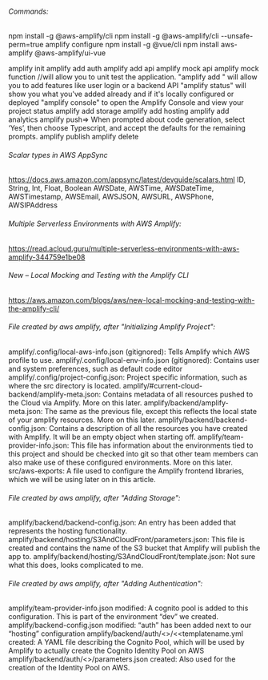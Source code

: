 ###### Commands:
npm install -g @aws-amplify/cli
npm install -g @aws-amplify/cli --unsafe-perm=true
amplify configure
npm install -g @vue/cli
npm install aws-amplify @aws-amplify/ui-vue

amplify init
amplify add auth
amplify add api
amplify mock api 
amplify mock function <FunctionName> //will allow you to unit test the application.
"amplify add <category>" will allow you to add features like user login or a backend API
"amplify status" will show you what you've added already and if it's locally configured or deployed
"amplify console" to open the Amplify Console and view your project status
amplify add storage
amplify add hosting
amplify add analytics
amplify push=> When prompted about code generation, select ‘Yes’, then choose Typescript, and accept the defaults for the remaining prompts.
amplify publish
amplify delete

###### Scalar types in AWS AppSync
https://docs.aws.amazon.com/appsync/latest/devguide/scalars.html
ID, String, Int, Float, Boolean
AWSDate, AWSTime, AWSDateTime, AWSTimestamp, AWSEmail, AWSJSON, AWSURL, AWSPhone, AWSIPAddress

###### Multiple Serverless Environments with AWS Amplify:
https://read.acloud.guru/multiple-serverless-environments-with-aws-amplify-344759e1be08

###### New – Local Mocking and Testing with the Amplify CLI
https://aws.amazon.com/blogs/aws/new-local-mocking-and-testing-with-the-amplify-cli/

###### File created by aws amplify, after "Initializing Amplify Project":
amplify/.config/local-aws-info.json (gitignored): Tells Amplify which AWS profile to use.
amplify/.config/local-env-info.json (gitignored): Contains user and system preferences, such as default code editor
amplify/.config/project-config.json: Project specific information, such as where the src directory is located.
amplify/#current-cloud-backend/amplify-meta.json: Contains metadata of all resources pushed to the Cloud via Amplify. More on this later.
amplify/backend/amplify-meta.json: The same as the previous file, except this reflects the local state of your amplify resources. More on this later.
amplify/backend/backend-config.json: Contains a description of all the resources you have created with Amplify. It will be an empty object when starting off.
amplify/team-provider-info.json: This file has information about the environments tied to this project and should be checked into git so that other team members can also make use of these configured environments. More on this later.
src/aws-exports: A file used to configure the Amplify frontend libraries, which we will be using later on in this article.

###### File created by aws amplify, after "Adding Storage":
amplify/backend/backend-config.json: An entry has been added that represents the hosting functionality.
amplify/backend/hosting/S3AndCloudFront/parameters.json: This file is created and contains the name of the S3 bucket that Amplify will publish the app to.
amplify/backend/hosting/S3AndCloudFront/template.json: Not sure what this does, looks complicated to me.

###### File created by aws amplify, after "Adding Authentication":
amplify/team-provider-info.json modified: A cognito pool is added to this configuration. This is part of the environment “dev” we created.
amplify/backend-config.json modified: “auth” has been added next to our “hosting” configuration
amplify/backend/auth/<<cognitoPoolId>>/<<templatename.yml created: A YAML file describing the Cognito Pool, which will be used by Amplify to actually create the Cognito Identity Pool on AWS
amplify/backend/auth/<<cognitoPoolId>>/parameters.json created: Also used for the creation of the Identity Pool on AWS.